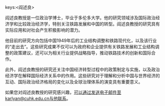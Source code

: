 keys:<阎述良>


阎述良教授是一位政治学博士，毕业于多伦多大学。他的研究领域涉及国际政治经济学和比较政治经济学，特别关注铁路发展和中国的转型。阎述良教授的研究具有实际应用和对社会产生积极影响的潜力。

他目前的研究方向包括中国1949年后的工业结构调整和铁路现代化，以及该行业的“走出去”。这些研究成果不仅可以为政府和企业提供有关铁路发展和工业结构调整的政策建议，还可以为相关行业提供战略指导，推动铁路技术的创新和国际合作。

此外，阎述良教授的研究还关注中国经济转型过程中的政策制定与实施，以及政治经济学在解释国际经济关系中的作用。这些研究对于理解和分析中国与世界经济的互动、国际政治经济格局的变化以及全球治理体系的演变具有重要意义。

如果您对阎述良教授的研究感兴趣，可以通过发送电子邮件至karlyan@cuhk.edu.cn与他联系。